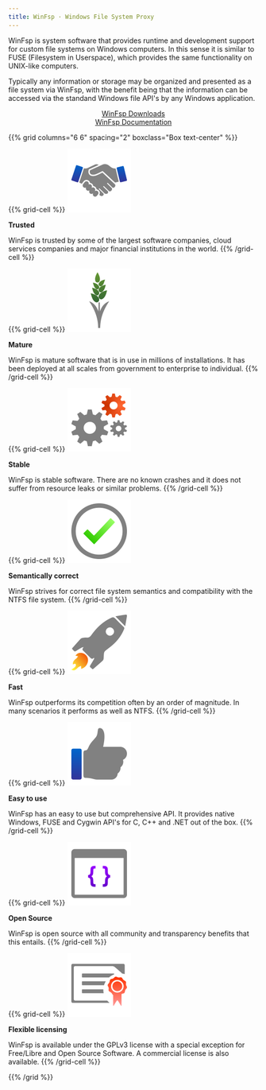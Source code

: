 ```yaml
---
title: WinFsp · Windows File System Proxy
---
```


WinFsp is system software that provides runtime and development support for custom file systems on Windows computers. In this sense it is similar to FUSE (Filesystem in Userspace), which provides the same functionality on UNIX-like computers.

Typically any information or storage may be organized and presented as a file system via WinFsp, with the benefit being that the information can be accessed via the standand Windows file API's by any Windows application.

<center class="my-5">
<a class="btn btn-primary mb-3" style="width:240px;" href="/rel/" role="button">WinFsp Downloads</a><br/>
<a class="btn" style="width:240px;" href="/doc/" role="button">WinFsp Documentation</a>
</center>

<!-- Icon attribution:
  - ©2015 - 2020 IcoFont (https://icofont.com) - CC BY 4.0
    - correctness.svg
    - easeofuse.svg
    - licensing.svg
    - maturity.svg
    - opensource.svg (modified)
    - performance.svg
    - stability.svg
  - Unknown but possibly Silvano Cirasa, CH (https://thenounproject.com/cirasa.silvano/) - CC BY 3.0
    - trust.svg
-->

{{% grid columns="6 6" spacing="2" boxclass="Box text-center" %}}

{{% grid-cell %}}
<img src="trust.svg" width="128px" height="128px" class="no-filter" />

**Trusted**

WinFsp is trusted by some of the largest software companies, cloud services companies and major financial institutions in the world.
{{% /grid-cell %}}

{{% grid-cell %}}
<img src="maturity.svg" width="128px" height="128px" class="no-filter" />

**Mature**

WinFsp is mature software that is in use in millions of installations. It has been deployed at all scales from government to enterprise to individual.
{{% /grid-cell %}}

{{% grid-cell %}}
<img src="stability.svg" width="128px" height="128px" class="no-filter" />

**Stable**

WinFsp is stable software. There are no known crashes and it does not suffer from resource leaks or similar problems.
{{% /grid-cell %}}

{{% grid-cell %}}
<img src="correctness.svg" width="128px" height="128px" class="no-filter" />

**Semantically correct**

WinFsp strives for correct file system semantics and compatibility with the NTFS file system.
{{% /grid-cell %}}

{{% grid-cell %}}
<img src="performance.svg" width="128px" height="128px" class="no-filter" />

**Fast**

WinFsp outperforms its competition often by an order of magnitude. In many scenarios it performs as well as NTFS.
{{% /grid-cell %}}

{{% grid-cell %}}
<img src="easeofuse.svg" width="128px" height="128px" class="no-filter" />

**Easy to use**

WinFsp has an easy to use but comprehensive API. It provides native Windows, FUSE and Cygwin API's for C, C++ and .NET out of the box.
{{% /grid-cell %}}

{{% grid-cell %}}
<img src="opensource.svg" width="128px" height="128px" class="no-filter" />

**Open Source**

WinFsp is open source with all community and transparency benefits that this entails.
{{% /grid-cell %}}

{{% grid-cell %}}
<img src="licensing.svg" width="128px" height="128px" class="no-filter" />

**Flexible licensing**

WinFsp is available under the GPLv3 license with a special exception for Free/Libre and Open Source Software. A commercial license is also available.
{{% /grid-cell %}}

{{% /grid %}}
